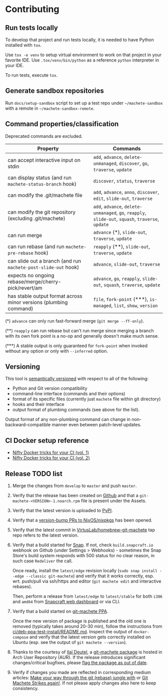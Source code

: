# Contributing

## Run tests locally

To develop that project and run tests locally, it is needed to have Python installed with `tox`.

Use `tox -e venv` to setup virtual environment to work on that project in your favorite IDE.
Use `.tox/venv/bin/python` as a reference `python` interpreter in your IDE.

To run tests, execute `tox`.


## Generate sandbox repositories

Run `docs/setup-sandbox` script to set up a test repo under `~/machete-sandbox` with a remote in `~/machete-sandbox-remote`.


## Command properties/classification

Deprecated commands are excluded.

| Property                                                          | Commands                                                                                           |
| ----------------------------------------------------------------- | -------------------------------------------------------------------------------------------------- |
| can accept interactive input on stdin                             | `add`, `advance`, `delete-unmanaged`, `discover`, `go`, `traverse`, `update`                       |
| can display status (and run `machete-status-branch` hook)         | `discover`, `status`, `traverse`                                                                   |
| can modify the .git/machete file                                  | `add`, `advance`, `anno`, `discover`, `edit`, `slide-out`, `traverse`                              |
| can modify the git repository (excluding .git/machete)            | `add`, `advance`, `delete-unmanaged`, `go`, `reapply`, `slide-out`, `squash`, `traverse`, `update` |
| can run merge                                                     | `advance` (\*), `slide-out`, `traverse`, `update`                                                  |
| can run rebase (and run `machete-pre-rebase` hook)                | `reapply` (\*\*), `slide-out`, `traverse`, `update`                                                |
| can slide out a branch (and run `machete-post-slide-out` hook)    | `advance`, `slide-out`, `traverse`                                                                 |
| expects no ongoing rebase/merge/cherry-pick/revert/am             | `advance`, `go`, `reapply`, `slide-out`, `squash`, `traverse`, `update`                            |
| has stable output format across minor versions (plumbing command) | `file`, `fork-point` (\*\*\*), `is-managed`, `list`, `show`, `version`                             |

(\*) `advance` can only run fast-forward merge (`git merge --ff-only`).

(\*\*) `reapply` can run rebase but can't run merge since merging a branch with its own fork point is a no-op and generally doesn't make much sense.

(\*\*\*) A stable output is only guaranteed for `fork-point` when invoked without any option or only with `--inferred` option.


## Versioning

This tool is [semantically versioned](https://semver.org) with respect to all of the following:

* Python and Git version compatibility
* command-line interface (commands and their options)
* format of its specific files (currently just `machete` file within git directory)
* hooks and their interface
* output format of plumbing commands (see above for the list).

Output format of any non-plumbing command can change in non-backward-compatible manner even between patch-level updates.


## CI Docker setup reference

* [Nifty Docker tricks for your CI (vol. 1)](https://medium.com/virtuslab/nifty-docker-tricks-for-your-ci-vol-1-c4a36d2192ea)
* [Nifty Docker tricks for your CI (vol. 2)](https://medium.com/virtuslab/nifty-docker-tricks-for-your-ci-vol-2-c5191a67f1a4)


## Release TODO list

1. Merge the changes from `develop` to `master` and push `master`.

1. Verify that the release has been created on [Github](https://github.com/VirtusLab/git-machete/releases)
   and that a `git-machete-<VERSION>-1.noarch.rpm` file is present under the Assets.

1. Verify that the latest version is uploaded to [PyPI](https://pypi.org/project/git-machete).

1. Verify that a [version-bump PRs to NixOS/nixpkgs](https://github.com/NixOS/nixpkgs/pulls?q=is%3Apr+git-machete) has been opened.

1. Verify that the latest commit in [VirtusLab/homebrew-git-machete](https://github.com/VirtusLab/homebrew-git-machete) tap repo refers to the latest version.

1. Verify that a build started for [Snap](https://build.snapcraft.io/user/VirtusLab/git-machete).
   If not, check `build.snapcraft.io` webhook on Github (under Settings > Webhooks) -
   sometimes the Snap Store's build system responds with 500 status for no clear reason, in such case `Redeliver` the call.

   Once ready, install the `latest/edge` revision locally (`sudo snap install --edge --classic git-machete`)
   and verify that it works correctly, esp. wrt. push/pull via ssh/https and editor (`git machete edit` and interactive rebases).

   Then, perform a release from `latest/edge` to `latest/stable` for both `i386` and `amd64`
   from [Snapcraft web dashboard](https://snapcraft.io/git-machete/releases) or via CLI.

1. Verify that a build started on [git-machete PPA](https://launchpad.net/~virtuslab/+archive/ubuntu/git-machete/+packages).

   Once the new version of package is published and the old one is removed (typically takes around 20-30 min),
   follow the instructions from [ci/deb-ppa-test-install/README.md](https://github.com/VirtusLab/git-machete/tree/master/ci/deb-ppa-test-install).
   Inspect the output of `docker-compose` and verify that the latest version gets correctly installed on Ubuntu (esp. see the output of `git machete --version`).

1. Thanks to the courtesy of [Ila&iuml; Deutel](https://github.com/ilai-deutel),
   a [git-machete package](https://aur.archlinux.org/packages/git-machete) is hosted in Arch User Repository (AUR).
   If the release introduces significant changes/critical bugfixes, please [flag the package as out of date](https://aur.archlinux.org/pkgbase/git-machete/flag).


1. Verify if changes you made are reflected in corresponding medium articles: [Make your way through the git (rebase) jungle with](https://medium.com/virtuslab/make-your-way-through-the-git-rebase-jungle-with-git-machete-e2ed4dbacd02) or [Git Machete Strikes again!](https://medium.com/virtuslab/git-machete-strikes-again-traverse-the-git-rebase-jungle-even-faster-with-v2-0-f43ebaf8abb0).
   If not please apply changes also here to keep consistency. 
